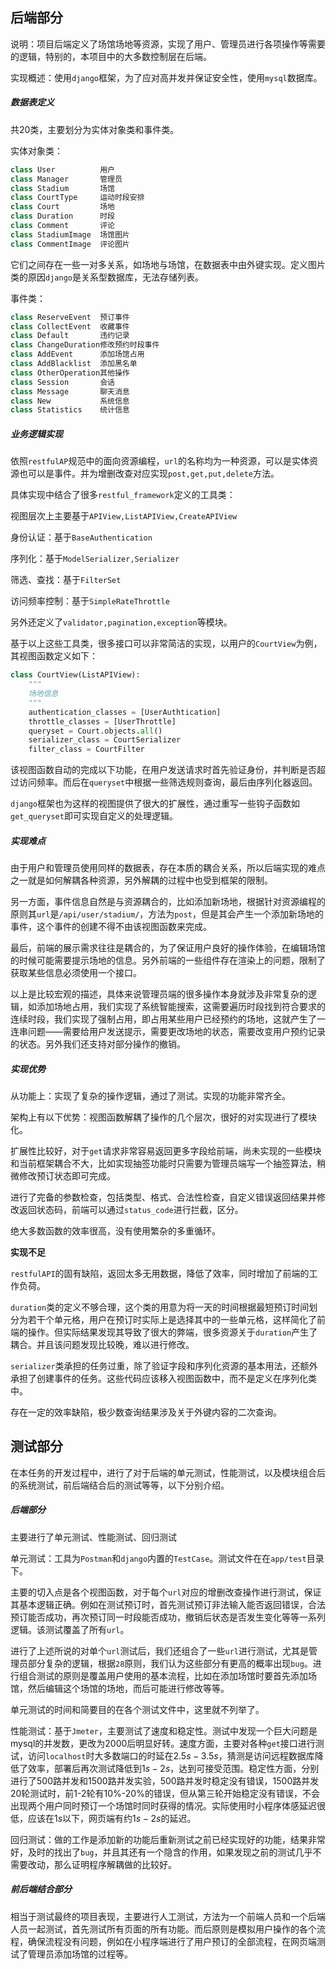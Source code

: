 ## 后端部分

说明：项目后端定义了场馆场地等资源，实现了用户、管理员进行各项操作等需要的逻辑，特别的，本项目中的大多数控制层在后端。

实现概述：使用`django​`框架，为了应对高并发并保证安全性，使用`​mysql​`数据库。

##### 数据表定义

共20类，主要划分为实体对象类和事件类。

实体对象类：

```python
class User			用户
class Manager		管理员
class Stadium		场馆
class CourtType		运动时段安排
class Court			场地
class Duration		时段
class Comment		评论
class StadiumImage	场馆图片
class CommentImage	评论图片
```

它们之间存在一些一对多关系，如场地与场馆，在数据表中由外键实现。定义图片类的原因`django​`是关系型数据库，无法存储列表。

事件类：

```python
class ReserveEvent	预订事件
class CollectEvent	收藏事件
class Default		违约记录
class ChangeDuration修改预约时段事件
class AddEvent		添加场馆占用
class AddBlacklist	添加黑名单
class OtherOperation其他操作
class Session		会话
class Message		聊天消息
class New			系统信息
class Statistics	统计信息
```

##### 业务逻辑实现

依照`restfulAP​`规范中的面向资源编程，`url`的名称均为一种资源，可以是实体资源也可以是事件。并为增删改查对应实现`post,get,put,delete​`方法。

具体实现中结合了很多`restful_framework​`定义的工具类：

视图层次上主要基于`APIView,ListAPIView,CreateAPIView`

身份认证：基于`BaseAuthentication​`

序列化：基于`ModelSerializer,Serializer​`

筛选、查找：基于`FilterSet​`

访问频率控制：基于`SimpleRateThrottle​`

另外还定义了`validator,pagination,exception​`等模块。

基于以上这些工具类，很多接口可以非常简洁的实现，以用户的`CourtView`为例，其视图函数定义如下：

```python
class CourtView(ListAPIView):
    """
    场地信息
    """
    authentication_classes = [UserAuthtication]
    throttle_classes = [UserThrottle]
    queryset = Court.objects.all()
    serializer_class = CourtSerializer
    filter_class = CourtFilter
```

该视图函数自动的完成以下功能，在用户发送请求时首先验证身份，并判断是否超过访问频率。而后在`queryset`中根据一些筛选规则查询，最后由序列化器返回。

`django`框架也为这样的视图提供了很大的扩展性，通过重写一些钩子函数如`get_queryset`即可实现自定义的处理逻辑。

##### 实现难点

由于用户和管理员使用同样的数据表，存在本质的耦合关系，所以后端实现的难点之一就是如何解耦各种资源，另外解耦的过程中也受到框架的限制。

另一方面，事件信息自然是与资源耦合的，比如添加新场地，根据针对资源编程的原则其`url`是`/api/user/stadium/`，方法为`post`，但是其会产生一个添加新场地的事件，这个事件的创建不得不由该视图函数来完成。

最后，前端的展示需求往往是耦合的，为了保证用户良好的操作体验，在编辑场馆的时候可能需要提示场地的信息。另外前端的一些组件存在渲染上的问题，限制了获取某些信息必须使用一个接口。

以上是比较宏观的描述，具体来说管理员端的很多操作本身就涉及非常复杂的逻辑，如添加场地占用，我们实现了系统智能搜索，这需要遍历时段找到符合要求的连续时段，我们实现了强制占用，即占用某些用户已经预约的场地，这就产生了一连串问题——需要给用户发送提示，需要更改场地的状态，需要改变用户预约记录的状态。另外我们还支持对部分操作的撤销。

##### 实现优势

从功能上：实现了复杂的操作逻辑，通过了测试。实现的功能非常齐全。

架构上有以下优势：视图函数解耦了操作的几个层次，很好的对实现进行了模块化。

扩展性比较好，对于`get`请求非常容易返回更多字段给前端，尚未实现的一些模块和当前框架耦合不大，比如实现抽签功能时只需要为管理员端写一个抽签算法，稍微修改预订状态即可完成。

进行了完备的参数检查，包括类型、格式、合法性检查，自定义错误返回结果并修改返回状态码，前端可以通过`status_code`进行拦截，区分。

绝大多数函数的效率很高，没有使用繁杂的多重循环。

**实现不足**

`restfulAPI`的固有缺陷，返回太多无用数据，降低了效率，同时增加了前端的工作负荷。

`duration`类的定义不够合理，这个类的用意为将一天的时间根据最短预订时间划分为若干个单元格，用户在预订时实际上是选择其中的一些单元格，这样简化了前端的操作。但实际结果发现其导致了很大的弊端，很多资源关于`duration`产生了耦合。并且该问题发现比较晚，难以进行修改。

`serializer`类承担的任务过重，除了验证字段和序列化资源的基本用法，还额外承担了创建事件的任务。这些代码应该移入视图函数中，而不是定义在序列化类中。

存在一定的效率缺陷，极少数查询结果涉及关于外键内容的二次查询。

## 测试部分

在本任务的开发过程中，进行了对于后端的单元测试，性能测试，以及模块组合后的系统测试，前后端结合后的测试等等，以下分别介绍。

##### 后端部分

主要进行了单元测试、性能测试、回归测试

单元测试：工具为`Postman`和`django`内置的`TestCase`。测试文件在在`app/test`目录下。

主要的切入点是各个视图函数，对于每个`url`对应的增删改查操作进行测试，保证其基本逻辑正确。例如在测试预订时，首先测试预订非法输入能否返回错误，合法预订能否成功，再次预订同一时段能否成功，撤销后状态是否发生变化等等一系列逻辑。该测试覆盖了所有`url`。

进行了上述所说的对单个`url`测试后，我们还组合了一些`url`进行测试，尤其是管理员部分复杂的逻辑，根据`28`原则，我们认为这些部分有更高的概率出现`bug`。进行组合测试的原则是覆盖用户使用的基本流程，比如在添加场馆时要首先添加场馆，然后编辑这个场馆的场地，而后可能进行修改等等。

单元测试的时间和简要目的在各个测试文件中，这里就不列举了。

性能测试：基于`Jmeter`，主要测试了速度和稳定性。测试中发现一个巨大问题是mysql的并发数，更改为2000后明显好转。速度方面，主要对各种`get`接口进行测试，访问`localhost`时大多数端口的时延在$2.5s-3.5s$，猜测是访问远程数据库降低了效率，部署后再次测试降低到$1s-2s$，达到可接受范围。稳定性方面，分别进行了500路并发和1500路并发实验，500路并发时稳定没有错误，1500路并发20轮测试时，前1-2轮有10%-20%的错误，但从第三轮开始稳定没有错误，不会出现两个用户同时预订一个场馆时同时获得的情况。实际使用时小程序体感延迟很低，应该在$1s$以下，网页端有约$1s-2s$的延迟。

回归测试：做的工作是添加新的功能后重新测试之前已经实现好的功能，结果非常好，及时的找出了`bug`，并且其还有一个隐含的作用，如果发现之前的测试几乎不需要改动，那么证明程序解耦做的比较好。

##### 前后端结合部分

相当于测试最终的项目表现，主要进行人工测试，方法为一个前端人员和一个后端人员一起测试，首先测试所有页面的所有功能。而后原则是模拟用户操作的各个流程，确保流程没有问题，例如在小程序端进行了用户预订的全部流程，在网页端测试了管理员添加场馆的过程等。

